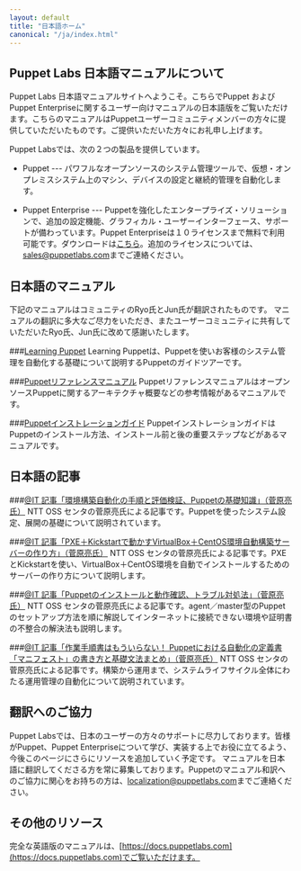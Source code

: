 ```yaml
---
layout: default
title: "日本語ホーム"
canonical: "/ja/index.html"
---
```


Puppet Labs 日本語マニュアルについて
-------

Puppet Labs 日本語マニュアルサイトへようこそ。こちらでPuppet およびPuppet Enterpriseに関するユーザー向けマニュアルの日本語版をご覧いただけます。こちらのマニュアルはPuppetユーザーコミュニティメンバーの方々に提供していただいたものです。ご提供いただいた方々にお礼申し上げます。

Puppet Labsでは、次の２つの製品を提供しています。

* Puppet --- パワフルなオープンソースのシステム管理ツールで、仮想・オンプレミスシステム上のマシン、デバイスの設定と継続的管理を自動化します。

* Puppet Enterprise --- Puppetを強化したエンタープライズ・ソリューションで、追加の設定機能、グラフィカル・ユーザーインターフェース、サポートが備わっています。Puppet Enterpriseは１０ライセンスまで無料で利用可能です。ダウンロードは[こちら](http://puppetlabs.com/download-puppet-enterprise)。追加のライセンスについては、<sales@puppetlabs.com>までご連絡ください。

日本語のマニュアル
-----
下記のマニュアルはコミュニティのRyo氏とJun氏が翻訳されたものです。 マニュアルの翻訳に多大なご尽力をいただき、またユーザーコミュニティに共有していただいたRyo氏、Jun氏に改めて感謝いたします。

###[Learning Puppet](/ja/learning/introduction_ja.html)
Learning Puppetは、Puppetを使いお客様のシステム管理を自動化する基礎について説明するPuppetのガイドツアーです。

###[Puppetリファレンスマニュアル](/ja/puppet/3.7/reference/index_ja.html)
PuppetリファレンスマニュアルはオープンソースPuppetに関するアーキテクチャ概要などの参考情報があるマニュアルです。

###[Puppetインストレーションガイド](/ja/guides/install_puppet/pre_install_ja.html)
PuppetインストレーションガイドはPuppetのインストール方法、インストール前と後の重要ステップなどがあるマニュアルです。

日本語の記事
-----

###[@IT 記事「環境構築自動化の手順と評価検証、Puppetの基礎知識」（菅原亮氏）](http://www.atmarkit.co.jp/ait/articles/1406/16/news017.html)
NTT OSS センタの菅原亮氏による記事です。Puppetを使ったシステム設定、展開の基礎について説明されています。

###[@IT 記事「PXE＋Kickstartで動かすVirtualBox＋CentOS環境自動構築サーバーの作り方」（菅原亮氏）](http://www.atmarkit.co.jp/ait/articles/1407/17/news010.html)
NTT OSS センタの菅原亮氏による記事です。PXEとKickstartを使い、VirtualBox＋CentOS環境を自動でインストールするためのサーバーの作り方について説明します。

###[@IT 記事「Puppetのインストールと動作確認、トラブル対処法」（菅原亮氏）](http://www.atmarkit.co.jp/ait/articles/1410/08/news016.html)
NTT OSS センタの菅原亮氏による記事です。agent／master型のPuppetのセットアップ方法を順に解説してインターネットに接続できない環境や証明書の不整合の解決法も説明します。

###[@IT 記事「作業手順書はもういらない！ Puppetにおける自動化の定義書「マニフェスト」の書き方と基礎文法まとめ」（菅原亮氏）](http://www.atmarkit.co.jp/ait/articles/1501/23/news012.html)
NTT OSS センタの菅原亮氏による記事です。構築から運用まで、システムライフサイクル全体にわたる運用管理の自動化について説明されています。

翻訳へのご協力
-----

Puppet Labsでは、日本のユーザーの方々のサポートに尽力しております。皆様がPuppet、Puppet Enterpriseについて学び、実装する上でお役に立てるよう、今後このページにさらにリソースを追加していく予定です。
マニュアルを日本語に翻訳してくださる方を常に募集しております。Puppetのマニュアル和訳へのご協力に関心をお持ちの方は、<localization@puppetlabs.com>までご連絡ください。

その他のリソース
-----

完全な英語版のマニュアルは、[https://docs.puppetlabs.com](https://docs.puppetlabs.com)でご覧いただけます。
